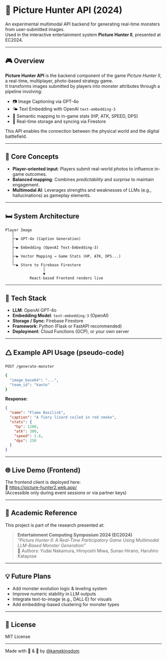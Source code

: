 # 🐉 Picture Hunter API (2024)

An experimental multimodal API backend for generating real-time monsters from user-submitted images.  
Used in the interactive entertainment system **Picture Hunter II**, presented at EC2024.

---

## 🎮 Overview

**Picture Hunter API** is the backend component of the game *Picture Hunter II*, a real-time, multiplayer, photo-based strategy game.  
It transforms images submitted by players into monster attributes through a pipeline involving:

- 📷 Image Captioning via GPT-4o
- 🌤️ Text Embedding with OpenAI `text-embedding-3`
- 🧠 Semantic mapping to in-game stats (HP, ATK, SPEED, DPS)
- 📃 Real-time storage and syncing via Firestore

This API enables the connection between the physical world and the digital battlefield.

---

## 🧠 Core Concepts

- **Player-oriented input**: Players submit real-world photos to influence in-game outcomes.
- **Balanced mapping**: Combines *predictability* and *surprise* to maintain engagement.
- **Multimodal AI**: Leverages strengths and weaknesses of LLMs (e.g., hallucinations) as gameplay elements.

---

## 🛏 System Architecture

```text
Player Image
   │
   ├─▶ GPT-4o (Caption Generation)
   │
   ├─▶ Embedding (OpenAI Text-Embedding-3)
   │
   ├─▶ Vector Mapping → Game Stats (HP, ATK, DPS...)
   │
   └─▶ Store to Firebase Firestore
                 │
                 ▼
           React-based Frontend renders live
```

---

## 🔧 Tech Stack

- **LLM**: OpenAI GPT-4o
- **Embedding Model**: `text-embedding-3` (OpenAI)
- **Storage / Sync**: Firebase Firestore
- **Framework**: Python (Flask or FastAPI recommended)
- **Deployment**: Cloud Functions (GCP), or your own server

---

## 🛆 Example API Usage (pseudo-code)

```bash
POST /generate-monster

{
  "image_base64": "...",
  "team_id": "kanto"
}
```

**Response:**

```json
{
  "name": "Flame Basilisk",
  "caption": "A fiery lizard coiled in red smoke",
  "stats": {
    "hp": 1200,
    "atk": 300,
    "speed": 1.6,
    "dps": 250
  }
}
```

---

## 🌐 Live Demo (Frontend)

The frontend client is deployed here:  
🔗 https://picture-hunter2.web.app/  
(Accessible only during event sessions or via partner keys)

---

## 📒 Academic Reference

This project is part of the research presented at:

> **Entertainment Computing Symposium 2024 (EC2024)**  
> *“Picture Hunter II: A Real-Time Participatory Game Using Multimodal LLM-Based Monster Generation”*  
> 📘 Authors: Yudai Nakamura, Hiroyoshi Miwa, Sunao Hirano, Haruhiro Katayose

---

## 💡 Future Plans

- Add monster evolution logic & leveling system
- Improve numeric stability in LLM outputs
- Integrate text-to-image (e.g., DALL·E) for visuals
- Add embedding-based clustering for monster types

---

## 📄 License

MIT License

---

Made with 🧠 & 🐉 by [@kamekingdom](https://github.com/kamekingdom)

